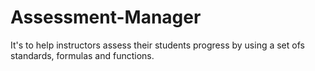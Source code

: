 # Assessment-Manager
It's to help instructors assess their students progress by using a set ofs standards, formulas and functions. 
